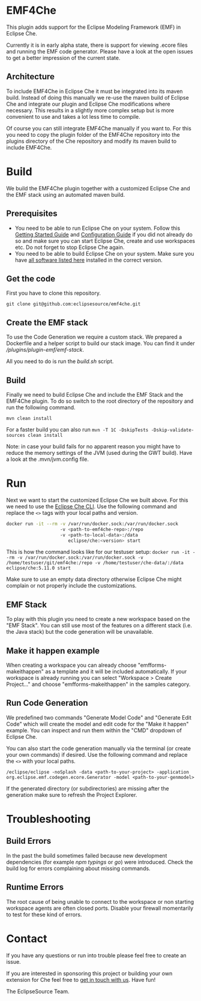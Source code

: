 # EMF4Che
This plugin adds support for the Eclipse Modeling Framework (EMF) in Eclipse Che. 

Currently it is in early alpha state, there is support for viewing .ecore files and running the EMF code generator. Please have a look at the open issues to get a better impression of the current state.

## Architecture

To include EMF4Che in Eclipse Che it must be integrated into its maven build. Instead of doing this manually we re-use the maven build of Eclipse Che and integrate our plugin and Eclipse Che modifications where necessary. This results in a slightly more complex setup but is more convenient to use and takes a lot less time to compile.

Of course you can still integrate EMF4Che manually if you want to. For this you need to copy the plugin folder of the EMF4Che repository into the plugins directory of the Che repository and modify its maven build to include EMF4Che.

# Build
We build the EMF4Che plugin together with a customized Eclipse Che and the EMF stack using an automated maven build.

## Prerequisites
 * You need to be able to run Eclipse Che on your system. Follow this [Getting Started Guide](https://www.eclipse.org/che/docs/setup/getting-started/index.html) and [Configuration Guide](https://www.eclipse.org/che/docs/setup/configuration/index.html) if you did not already do so and make sure you can start Eclipse Che, create and use workspaces etc. Do not forget to stop Eclipse Che again.
  * You need to be able to build Eclipse Che on your system. Make sure you have [all software listed here](https://github.com/eclipse/che/wiki/Development-Workflow#dependencies)  installed in the correct version.

## Get the code
First you have to clone this repository.
```
git clone git@github.com:eclipsesource/emf4che.git
```

## Create the EMF stack

To use the Code Generation we require a custom stack. We prepared a Dockerfile and a helper script to build our stack image. You can find it under */plugins/plugin-emf/emf-stack*.

All you need to do is run the *build.sh* script.

## Build

Finally we need to build Eclipse Che and include the EMF Stack and the EMF4Che plugin. To do so switch to the root directory of the repository and run the following command.
```
mvn clean install
```

For a faster build you can also run ```mvn -T 1C -DskipTests -Dskip-validate-sources clean install```

Note: in case your build fails for no apparent reason you might have to reduce the memory settings of the JVM (used during the GWT build). Have a look at the .mvn/jvm.config file.

# Run

Next we want to start the customized Eclipse Che we built above. For this we need to use the [Eclipse Che CLI](https://www.eclipse.org/che/docs/setup/getting-started/index.html#volume-mounts). Use the following command and replace the `<>` tags with your local paths and version.
```bash
docker run -it --rm -v /var/run/docker.sock:/var/run/docker.sock
                    -v <path-to-emf4che-repo>:/repo
                    -v <path-to-local-data>:/data
                       eclipse/che:<version> start
```

This is how the command looks like for our testuser setup: ```docker run -it --rm -v /var/run/docker.sock:/var/run/docker.sock -v /home/testuser/git/emf4che:/repo -v /home/testuser/che-data/:/data eclipse/che:5.11.0 start```

Make sure to use an empty data directory otherwise Eclipse Che might complain or not properly include the customizations.

## EMF Stack

To play with this plugin you need to create a new workspace based on the "EMF Stack". You can still use most of the features on a different stack (i.e. the Java stack) but the code generation will be unavailable.

## Make it happen example

When creating a workspace you can already choose "emfforms-makeithappen" as a template and it will be included automatically. If your workspace is already running you can select "Workspace > Create Project..." and choose "emfforms-makeithappen" in the samples category. 

## Run Code Generation

We predefined two commands "Generate Model Code" and "Generate Edit Code" which will create the model and edit code for the "Make it happen" example. You can inspect and run them within the "CMD" dropdown of Eclipse Che.

You can also start the code generation manually via the terminal (or create your own commands) if desired. Use the following command and replace the `<>` with your local paths.
```
/eclipse/eclipse -noSplash -data <path-to-your-project> -application org.eclipse.emf.codegen.ecore.Generator -model <path-to-your-genmodel>
```
If the generated directory (or subdirectories) are missing after the generation make sure to refresh the Project Explorer.

# Troubleshooting

## Build Errors

In the past the build sometimes failed because new development dependencies (for example *npm typings* or *go*) were introduced. Check the build log for errors complaining about missing commands. 

## Runtime Errors

The root cause of being unable to connect to the workspace or non starting workspace agents are often closed ports. Disable your firewall momentarily to test for these kind of errors.

# Contact
If you have any questions or run into trouble please feel free to create an issue.

If you are interested in sponsoring this project or building your own extension for Che feel free to [get in touch with us](mailto:munich@eclipsesource.com). Have fun!

The EclipseSource Team.
